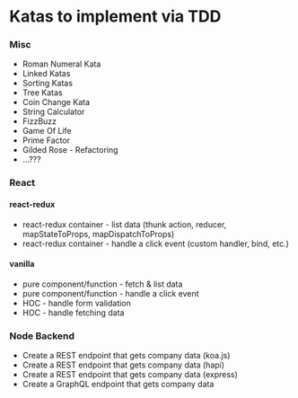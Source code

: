 # Katas to implement via TDD

### Misc
- Roman Numeral Kata
- Linked Katas
- Sorting Katas
- Tree Katas
- Coin Change Kata
- String Calculator
- FizzBuzz
- Game Of Life
- Prime Factor
- Gilded Rose - Refactoring
- ...???

### React
#### react-redux
- react-redux container - list data (thunk action, reducer, mapStateToProps, mapDispatchToProps)
- react-redux container - handle a click event (custom handler, bind, etc.)

#### vanilla
- pure component/function - fetch & list data
- pure component/function - handle a click event
- HOC - handle form validation
- HOC - handle fetching data

### Node Backend
- Create a REST endpoint that gets company data (koa.js)
- Create a REST endpoint that gets company data (hapi)
- Create a REST endpoint that gets company data (express)
- Create a GraphQL endpoint that gets company data
